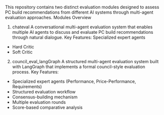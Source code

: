 This repository contains two distinct evaluation modules designed to assess PC build recommendations from different AI systems through multi-agent evaluation approaches.
Modules Overview
1. chateval
A conversational multi-agent evaluation system that enables multiple AI agents to discuss and evaluate PC build recommendations through natural dialogue.
Key Features:
Specialized expert agents
- Hard Critic
- Soft Critic

2. council_eval_langGraph
A structured multi-agent evaluation system built with LangGraph that implements a formal council-style evaluation process.
Key Features:
- Specialized expert agents (Performance, Price-Performance, Requirements)
- Structured evaluation workflow
- Consensus-building mechanism
- Multiple evaluation rounds
- Score-based comparative analysis
